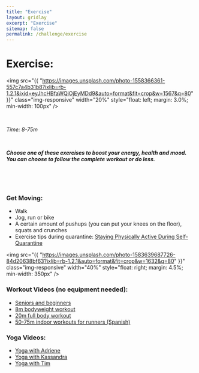 ```yaml
---
title: "Exercise"
layout: gridlay
excerpt: "Exercise"
sitemap: false
permalink: /challenge/exercise
---
```



# Exercise: 

<img src="{{ "https://images.unsplash.com/photo-1558366361-557c7a4b31b8?ixlib=rb-1.2.1&ixid=eyJhcHBfaWQiOjEyMDd9&auto=format&fit=crop&w=1567&q=80" }}" class="img-responsive" width="20%" style="float: left; margin: 3.0%; min-width: 100px" />

&nbsp;

*Time: 8-75m*

&nbsp;
&nbsp;
&nbsp;

***Choose one of these exercises to boost your energy, health and mood. You can choose to follow the complete workout or do less.***

&nbsp;
&nbsp;
&nbsp;

&nbsp;
&nbsp;
&nbsp;


### Get Moving:
- Walk
- Jog, run or bike
- A certain amount of pushups (you can put your knees on the floor), squats and crunches
- Exercise tips during quarantine: <a href="http://www.euro.who.int/en/health-topics/health-emergencies/coronavirus-covid-19/technical-guidance/stay-physically-active-during-self-quarantine" target="_blank">Staying Physically Active During Self-Quarantine</a>

<img src="{{ "https://images.unsplash.com/photo-1583639687726-84d20638bf63?ixlib=rb-1.2.1&auto=format&fit=crop&w=1632&q=80" }}" class="img-responsive" width="40%" style="float: right; margin: 4.5%; min-width: 350px" />


### Workout Videos (no equipment needed):
- <a href="https://www.youtube.com/watch?v=AE_FeKpc_lk" target="_blank">Seniors and beginners</a>
- <a href="https://www.youtube.com/watch?v=4sxcFJaQhJI" target="_blank">8m bodyweight workout</a>
- <a href="https://www.youtube.com/watch?v=oAPCPjnU1wA" target="_blank">20m full body workout</a>
- <a href="https://www.youtube.com/watch?v=h4FU4IF8wDA" target="_blank">50-75m indoor workouts for runners (Spanish)</a>


### Yoga Videos:
- <a href="https://www.youtube.com/user/yogawithadriene" target="_blank">Yoga with Adriene</a>
- <a href="https://www.youtube.com/channel/UCX32D3gKXENrhOXdZjWWtMA" target="_blank">Yoga with Kassandra</a>
- <a href="https://www.youtube.com/channel/UCciuZl2ydLCvN5txlLW0rIg" target="_blank">Yoga with Tim</a>

&nbsp;
&nbsp;
